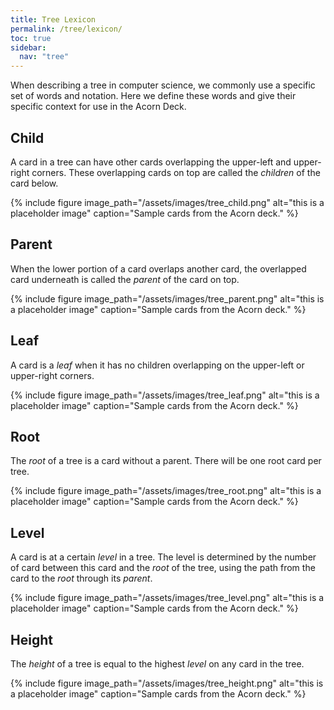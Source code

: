 ```yaml
---
title: Tree Lexicon
permalink: /tree/lexicon/
toc: true
sidebar:
  nav: "tree"
---
```


When describing a tree in computer science, we commonly use a specific
set of words and notation. Here we define these words and give their
specific context for use in the Acorn Deck.

## Child

A card in a tree can have other cards overlapping the upper-left and upper-right
corners. These overlapping cards on top are called the *children* of the card below.

{% include figure image_path="/assets/images/tree_child.png" alt="this is a placeholder image" caption="Sample cards from the Acorn deck." %}

## Parent

When the lower portion of a card overlaps another card, the overlapped card
underneath is called the *parent* of the card on top.

{% include figure image_path="/assets/images/tree_parent.png" alt="this is a placeholder image" caption="Sample cards from the Acorn deck." %}

## Leaf

A card is a *leaf* when it has no children overlapping on the upper-left or
upper-right corners.

{% include figure image_path="/assets/images/tree_leaf.png" alt="this is a placeholder image" caption="Sample cards from the Acorn deck." %}

## Root

The *root* of a tree is a card without a parent. There will be one root
card per tree.

{% include figure image_path="/assets/images/tree_root.png" alt="this is a placeholder image" caption="Sample cards from the Acorn deck." %}

## Level

A card is at a certain *level* in a tree. The level is determined by the number of card
between this card and the *root* of the tree, using the path from the card to the *root*
through its *parent*.

{% include figure image_path="/assets/images/tree_level.png" alt="this is a placeholder image" caption="Sample cards from the Acorn deck." %}

## Height

The *height* of a tree is equal to the highest *level* on any card in the tree.

{% include figure image_path="/assets/images/tree_height.png" alt="this is a placeholder image" caption="Sample cards from the Acorn deck." %}
